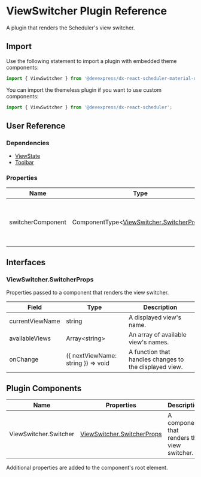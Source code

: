 # ViewSwitcher Plugin Reference

A plugin that renders the Scheduler's view switcher.

## Import

Use the following statement to import a plugin with embedded theme components:

```js
import { ViewSwitcher } from '@devexpress/dx-react-scheduler-material-ui';
```

You can import the themeless plugin if you want to use custom components:

```js
import { ViewSwitcher } from '@devexpress/dx-react-scheduler';
```

## User Reference

### Dependencies

- [ViewState](view-state.md)
- [Toolbar](toolbar.md)

### Properties

Name | Type | Default | Description
-----|------|---------|------------
switcherComponent | ComponentType&lt;[ViewSwitcher.SwitcherProps](#viewswitcherswitcherprops)&gt; | | A component that renders the view switcher.

## Interfaces

### ViewSwitcher.SwitcherProps

Properties passed to a component that renders the view switcher.

Field | Type | Description
------|------|------------
currentViewName | string | A displayed view's name.
availableViews | Array&lt;string&gt; | An array of available view's names.
onChange | ({ nextViewName: string }) => void | A function that handles changes to the displayed view.


## Plugin Components

Name | Properties | Description
-----|------------|------------
ViewSwitcher.Switcher | [ViewSwitcher.SwitcherProps](#viewswitcherswitcherprops) | A component that renders the view switcher.

Additional properties are added to the component's root element.

